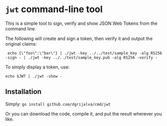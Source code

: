 `jwt` command-line tool
=======================

This is a simple tool to sign, verify and show JSON Web Tokens from
the command line.

The following will create and sign a token, then verify it and output the original claims:

     echo {\"foo\":\"bar\"} | ./jwt -key ../../test/sample_key -alg RS256 -sign - | ./jwt -key ../../test/sample_key.pub -alg RS256 -verify -

To simply display a token, use:

    echo $JWT | ./jwt -show -

## Installation

Simply: `go install github.com/dgrijalva/cmd/jwt`

Or you can download the code, compile it, and put the result wherever you like.
